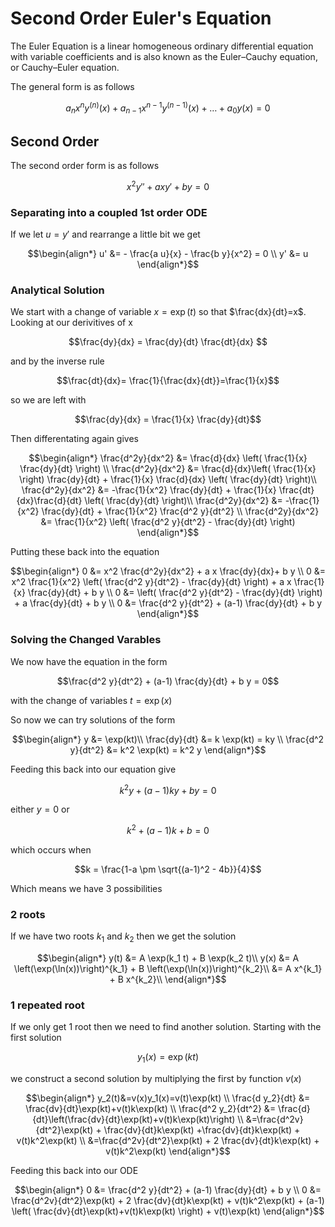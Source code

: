 # Second Order Euler's Equation

The Euler Equation is a linear homogeneous ordinary differential equation with variable coefficients and is also known as the Euler–Cauchy equation, or Cauchy–Euler equation.

The general form is as follows
``` math
a_n x^n y^{(n)}(x) + a_{n-1} x^{n-1} y^{(n-1)}(x)+ \ldots + a_0 y(x) = 0
```

## Second Order

The second order form is as follows

``` math
x^2 y'' + a x y'+ b y = 0
```

### Separating into a coupled 1st order ODE

If we let $u=y'$ and rearrange a little bit we get

``` math
\begin{align*}
u' &= - \frac{a u}{x} - \frac{b y}{x^2} = 0 \\
y' &= u
\end{align*}
```
### Analytical Solution

We start with a change of variable $x=\exp(t)$ so that $\frac{dx}{dt}=x$. Looking at our derivitives of x
``` math
\frac{dy}{dx} = \frac{dy}{dt} \frac{dt}{dx} 
```
and by the inverse rule
```math
\frac{dt}{dx}= \frac{1}{\frac{dx}{dt}}=\frac{1}{x}
```
so we are left with
``` math
\frac{dy}{dx} = \frac{1}{x} \frac{dy}{dt}
```
Then differentating again gives
``` math
\begin{align*}
\frac{d^2y}{dx^2} &= \frac{d}{dx} \left( \frac{1}{x} \frac{dy}{dt} \right) \\
\frac{d^2y}{dx^2} &= \frac{d}{dx}\left( \frac{1}{x} \right) \frac{dy}{dt} + \frac{1}{x} \frac{d}{dx} \left( \frac{dy}{dt} \right)\\
\frac{d^2y}{dx^2} &=  -\frac{1}{x^2} \frac{dy}{dt} + \frac{1}{x} \frac{dt}{dx}\frac{d}{dt} \left( \frac{dy}{dt} \right)\\
\frac{d^2y}{dx^2} &=  -\frac{1}{x^2} \frac{dy}{dt} + \frac{1}{x^2} \frac{d^2 y}{dt^2} \\
\frac{d^2y}{dx^2} &=  \frac{1}{x^2} \left( \frac{d^2 y}{dt^2} -  \frac{dy}{dt} \right)
\end{align*}
```
Putting these back into the equation
``` math
\begin{align*}
0 &= x^2 \frac{d^2y}{dx^2} + a x \frac{dy}{dx}+ b y \\
0 &= x^2 \frac{1}{x^2} \left( \frac{d^2 y}{dt^2} -  \frac{dy}{dt} \right) + a x \frac{1}{x} \frac{dy}{dt} + b y \\
0 &=  \left( \frac{d^2 y}{dt^2} - \frac{dy}{dt} \right) + a \frac{dy}{dt} + b y \\
0 &=  \frac{d^2 y}{dt^2} + (a-1) \frac{dy}{dt} + b y 
\end{align*}
```

### Solving the Changed Varables

We now have the equation in the form

``` math
\frac{d^2 y}{dt^2} + (a-1) \frac{dy}{dt} + b y = 0
```
with the change of variables $t=\exp(x)$

So now we can try solutions of the form
``` math
\begin{align*}
y &=  \exp(kt)\\
\frac{dy}{dt} &= k \exp(kt) = ky \\
\frac{d^2 y}{dt^2} &= k^2 \exp(kt) = k^2 y
\end{align*}
```
Feeding this back into our equation give
``` math
k^2 y + (a-1) k y + b y = 0
```
either $y = 0$ or 
``` math
k^2 + (a-1) k + b = 0
```
which occurs when
``` math
k = \frac{1-a \pm \sqrt{(a-1)^2 - 4b}}{4}
```
Which means we have 3 possibilities

### 2 roots
If we have two roots $k_1$ and $k_2$ then we get the solution
``` math
\begin{align*}
y(t) &= A \exp(k_1 t) + B \exp(k_2 t)\\
y(x) &= A \left(\exp(\ln(x))\right)^{k_1} + B \left(\exp(\ln(x))\right)^{k_2}\\
&= A x^{k_1} + B x^{k_2}\\
\end{align*}
```

### 1 repeated root
If we only get 1 root then we need to find another solution. Starting with the first solution
``` math
y_1(x)=\exp(kt)
```
we construct a second solution by multiplying the first by function $v(x)$
``` math
\begin{align*}
y_2(t)&=v(x)y_1(x)=v(t)\exp(kt) \\
\frac{d y_2}{dt} &= \frac{dv}{dt}\exp(kt)+v(t)k\exp(kt) \\
\frac{d^2 y_2}{dt^2} &= \frac{d}{dt}\left(\frac{dv}{dt}\exp(kt)+v(t)k\exp(kt)\right) \\
&=\frac{d^2v}{dt^2}\exp(kt) + \frac{dv}{dt}k\exp(kt) +\frac{dv}{dt}k\exp(kt) + v(t)k^2\exp(kt) \\
&=\frac{d^2v}{dt^2}\exp(kt) + 2 \frac{dv}{dt}k\exp(kt) + v(t)k^2\exp(kt)
\end{align*}
```
Feeding this back into our ODE
``` math
\begin{align*}
0 &= \frac{d^2 y}{dt^2} + (a-1) \frac{dy}{dt} + b y \\
0 &= \frac{d^2v}{dt^2}\exp(kt) + 2 \frac{dv}{dt}k\exp(kt) + v(t)k^2\exp(kt) + (a-1) \left( \frac{dv}{dt}\exp(kt)+v(t)k\exp(kt) \right) + v(t)\exp(kt)
\end{align*}
```
